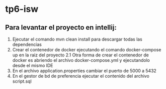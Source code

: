 # tp6-isw

## Para levantar el proyecto en intellij:
  1. Ejecutar el comando mvn clean install para descargar todas las dependencias
  2. Crear el contenedor de docker ejecutando el comando docker-compose up en la raiz del proyecto
     2.1 Otra forma de crear el contenedor de docker es abriendo el archivo docker-compose.yml y ejecutandolo desde el mismo IDE
  3. En el archivo application.properties cambiar el puerto de 5000 a 5432
  4. En el gestor de bd de preferencia ejecutar el contenido del archivo script.sql
